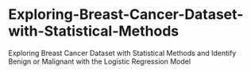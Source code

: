 # Exploring-Breast-Cancer-Dataset-with-Statistical-Methods
Exploring Breast Cancer Dataset with Statistical Methods and Identify Benign or Malignant with the Logistic Regression Model
